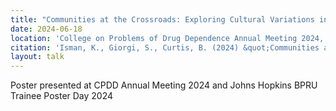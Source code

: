 ```yaml
---
title: "Communities at the Crossroads: Exploring Cultural Variations in Opioid Epidemic Outcomes in the United States"
date: 2024-06-18
location: 'College on Problems of Drug Dependence Annual Meeting 2024, Montreal, Canada; Johns Hopkins School of Medicine Behavioral Pharmacology Research Unit Trainee Poster Day 2024, Baltimore, Maryland'
citation: 'Isman, K., Giorgi, S., Curtis, B. (2024) &quot;Communities at the Crossroads: Exploring Cultural Variations in Opioid Epidemic Outcomes&quot;'
layout: talk
---
```

Poster presented at CPDD Annual Meeting 2024 and Johns Hopkins BPRU Trainee Poster Day 2024
